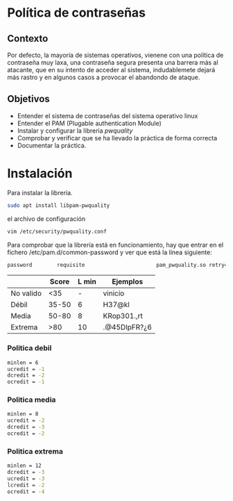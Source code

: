 # Política de contraseñas

## Contexto
Por defecto, la mayoría de sistemas operativos, vienene con una política de contraseña muy laxa, una contraseña segura presenta una barrera más al atacante, que en su intento de acceder al sistema, indudablemete dejará más rastro y en algunos casos a provocar el abandondo de ataque.

## Objetivos
* Entender el sistema de contraseñas del sistema operativo linux
* Entender el PAM (Plugable authentication Module)
* Instalar y configurar la libreria _pwquality_
* Comprobar y verificar que se ha llevado la práctica de forma correcta
* Documentar la práctica.


# Instalación
Para instalar la libreria.
```bash
sudo apt install libpam-pwquality
```
el archivo de configuración
```bash
vim /etc/security/pwquality.conf
```
Para comprobar que la librería está en funcionamiento, hay que entrar en el fichero /etc/pam.d/common-password y ver que está la línea siguiente:
```bash
password        requisite                       pam_pwquality.so retry=3

```

|   | Score  | L min  | Ejemplos| 
|---|---|---|---|
| No valido | <35  | - | vinicio  |
| Débil  | 35-50  |  6 |  H37@kl|
| Media  | 50-80 | 8  |  KRop301.,rt |  
| Extrema  | >80 | 10  |  .@45DlpFR?¿6 |   

### Politica debil
```bash
minlen = 6
ucredit = -1
dcredit = -2
ocredit = -1
```
### Politica media
```bash
minlen = 8
ucredit = -2
dcredit = -3
ocredit = -2
```
### Politica extrema
```bash
minlen = 12
dcredit = -3
ucredit = -3
lcredit = -2
ocredit = -4
```

